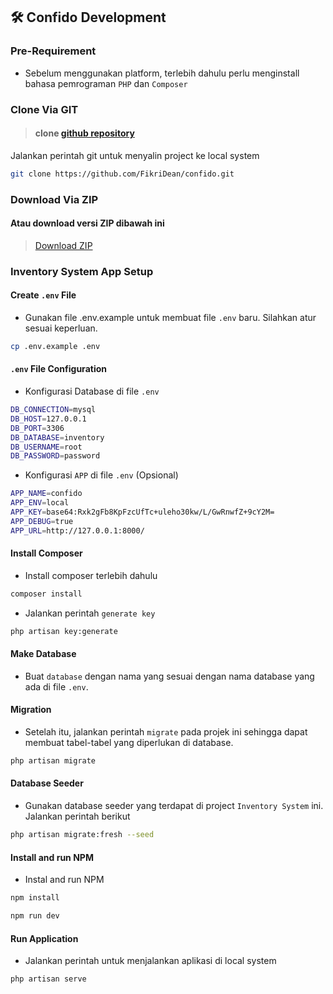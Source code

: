 ## 🛠️ Confido Development

### Pre-Requirement
- Sebelum menggunakan platform, terlebih dahulu perlu menginstall bahasa pemrograman `PHP` dan `Composer`

### Clone Via GIT
> #### clone [github repository](https://github.com/beranidigital/inventory-system.git)
Jalankan perintah git untuk menyalin project ke local system
```sh
git clone https://github.com/FikriDean/confido.git
```

### Download Via ZIP

#### Atau download versi ZIP dibawah ini
> [Download ZIP](https://github.com/FikriDean/confido/archive/refs/heads/main.zip)

### Inventory System App Setup

#### Create `.env` File
- Gunakan file .env.example untuk membuat file `.env` baru. Silahkan atur sesuai keperluan.
```sh
cp .env.example .env
```

#### `.env` File Configuration
- Konfigurasi Database di file `.env`

```sh
DB_CONNECTION=mysql
DB_HOST=127.0.0.1
DB_PORT=3306
DB_DATABASE=inventory
DB_USERNAME=root
DB_PASSWORD=password
```

- Konfigurasi `APP` di file `.env` (Opsional)

```sh
APP_NAME=confido
APP_ENV=local
APP_KEY=base64:Rxk2gFb8KpFzcUfTc+uleho30kw/L/GwRnwfZ+9cY2M=
APP_DEBUG=true
APP_URL=http://127.0.0.1:8000/
```

#### Install Composer
- Install composer terlebih dahulu
```sh
composer install
```

- Jalankan perintah `generate key`

```sh
php artisan key:generate
```

#### Make Database
- Buat `database` dengan nama yang sesuai dengan nama database yang ada di file `.env`.

#### Migration
- Setelah itu, jalankan perintah `migrate` pada projek ini sehingga dapat membuat tabel-tabel yang diperlukan di database.
```sh
php artisan migrate
```

#### Database Seeder
- Gunakan database seeder yang terdapat di project `Inventory System` ini. Jalankan perintah berikut
```sh
php artisan migrate:fresh --seed
```

#### Install and run NPM
- Instal and run NPM
```sh
npm install
```

```sh
npm run dev
```

#### Run Application
- Jalankan perintah untuk menjalankan aplikasi di local system
```sh
php artisan serve
```
